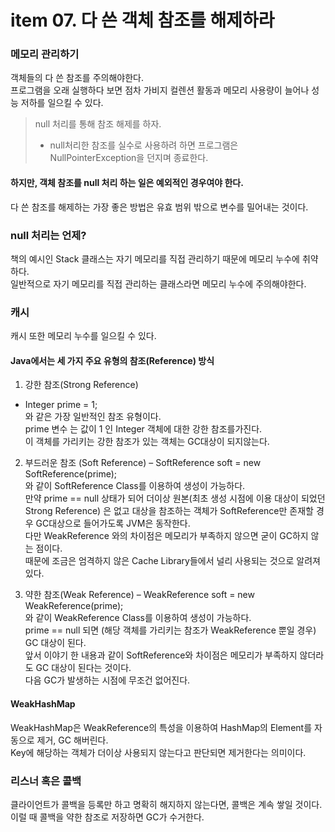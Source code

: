 item 07. 다 쓴 객체 참조를 해제하라
=============

### 메모리 관리하기
객체들의 다 쓴 참조를 주의해야한다.   
프로그램을 오래 실행하다 보면 점차 가비지 컬렌션 활동과 메모리 사용량이 늘어나 성능 저하를 일으킬 수 있다.
> null 처리를 통해 참조 해제를 하자.
> - null처리한 참조를 실수로 사용하려 하면 프로그램은 NullPointerException을 던지며 종료한다.

#### 하지만, 객체 참조를 null 처리 하는 일은 예외적인 경우여야 한다.
다 쓴 참조를 해제하는 가장 좋은 방법은 유효 범위 밖으로 변수를 밀어내는 것이다.

### null 처리는 언제?
책의 예시인 Stack 클래스는 자기 메모리를 직접 관리하기 때문에 메모리 누수에 취약하다.   
일반적으로 자기 메모리를 직접 관리하는 클래스라면 메모리 누수에 주의해야한다.

### 캐시
캐시 또한 메모리 누수를 일으킬 수 있다.   

#### Java에서는 세 가지 주요 유형의 참조(Reference) 방식

1. 강한 참조(Strong Reference)
- Integer prime = 1;   
와 같은 가장 일반적인 참조 유형이다.    
prime 변수 는 값이 1 인 Integer 객체에 대한 강한 참조를가진다.  
이 객체를 가리키는 강한 참조가 있는 객체는 GC대상이 되지않는다.

2. 부드러운 참조 (Soft Reference)
– SoftReference<Integer> soft = new SoftReference<Integer>(prime);   
와 같이 SoftReference Class를 이용하여 생성이 가능하다.  
만약 prime == null 상태가 되어 더이상 원본(최초 생성 시점에 이용 대상이 되었던 Strong Reference) 은 없고 대상을 참조하는 객체가 SoftReference만 존재할 경우 GC대상으로 들어가도록 JVM은 동작한다.   
다만 WeakReference 와의 차이점은 메모리가 부족하지 않으면 굳이 GC하지 않는 점이다.  
때문에 조금은 엄격하지 않은 Cache Library들에서 널리 사용되는 것으로 알려져있다.

3. 약한 참조(Weak Reference)
– WeakReference<Integer> soft = new WeakReference<Integer>(prime);   
와 같이 WeakReference Class를 이용하여 생성이 가능하다.  
prime == null 되면 (해당 객체를 가리키는 참조가 WeakReference 뿐일 경우) GC 대상이 된다.  
앞서 이야기 한 내용과 같이 SoftReference와 차이점은 메모리가 부족하지 않더라도 GC 대상이 된다는 것이다.    
다음 GC가 발생하는 시점에 무조건 없어진다.

#### WeakHashMap
WeakHashMap은 WeakReference의 특성을 이용하여 HashMap의 Element를 자동으로 제거, GC 해버린다.   
Key에 해당하는 객체가 더이상 사용되지 않는다고 판단되면 제거한다는 의미이다.


### 리스너 혹은 콜백
클라이언트가 콜백을 등록만 하고 명확히 해지하지 않는다면, 콜백은 계속 쌓일 것이다.
이럴 때 콜백을 약한 참조로 저장하면 GC가 수거한다.
